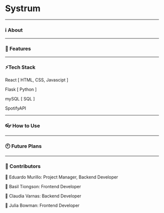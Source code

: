 # Systrum 


---
### ℹ️ About

---
### 🌟 Features


---
### ⚡Tech Stack

  React [ HTML, CSS, Javascipt ]

   Flask [ Python ] 

   mySQL [ SQL ] 

   SpotifyAPI
   
---
### 👓 How to Use

---
### 🕙 Future Plans

---
### 🎹 Contributors
🖤 Eduardo Murillo: Project Manager, Backend Developer

🩶 Basil Tiongson: Frontend Developer

💜 Claudia Varnas: Backend Developer

🩷 Julia Bowman: Frontend Developer

